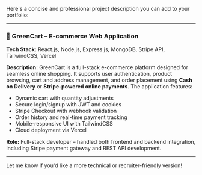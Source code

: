Here's a concise and professional project description you can add to your portfolio:

---

### 🛒 **GreenCart – E-commerce Web Application**

**Tech Stack:** React.js, Node.js, Express.js, MongoDB, Stripe API, TailwindCSS, Vercel

**Description:**
GreenCart is a full-stack e-commerce platform designed for seamless online shopping. It supports user authentication, product browsing, cart and address management, and order placement using **Cash on Delivery** or **Stripe-powered online payments**. The application features:

* Dynamic cart with quantity adjustments
* Secure login/signup with JWT and cookies
* Stripe Checkout with webhook validation
* Order history and real-time payment tracking
* Mobile-responsive UI with TailwindCSS
* Cloud deployment via Vercel

**Role:** Full-stack developer – handled both frontend and backend integration, including Stripe payment gateway and REST API development.

---

Let me know if you'd like a more technical or recruiter-friendly version!
